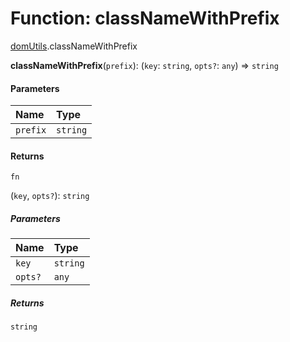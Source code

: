 # Function: classNameWithPrefix

[domUtils](/auto-docs/editor/modules/domUtils.md).classNameWithPrefix

**classNameWithPrefix**(`prefix`): (`key`: `string`, `opts?`: `any`) => `string`

#### Parameters

| Name | Type |
| :------ | :------ |
| `prefix` | `string` |

#### Returns

`fn`

(`key`, `opts?`): `string`

##### Parameters

| Name | Type |
| :------ | :------ |
| `key` | `string` |
| `opts?` | `any` |

##### Returns

`string`
